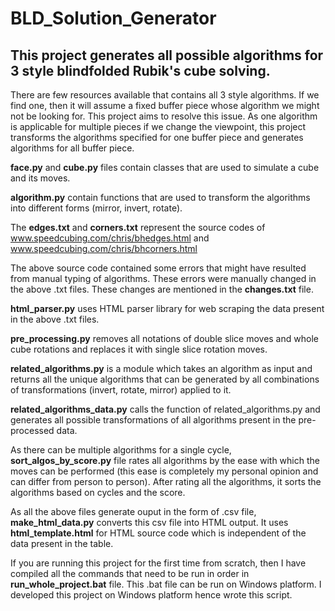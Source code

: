 # BLD_Solution_Generator
## This project generates all possible algorithms for 3 style blindfolded Rubik's cube solving.

There are few resources available that contains all 3 style algorithms. If we find one, then it will assume a fixed buffer piece whose algorithm we might not be looking for. This project aims to resolve this issue. As one algorithm is applicable for multiple pieces if we change the viewpoint, this project transforms the algorithms specified for one buffer piece and generates algorithms for all buffer piece.

**face.py** and **cube.py** files contain classes that are used to simulate a cube and its moves.

**algorithm.py** contain functions that are used to transform the algorithms into different forms (mirror, invert, rotate).

The **edges.txt** and **corners.txt** represent the source codes of www.speedcubing.com/chris/bhedges.html and www.speedcubing.com/chris/bhcorners.html

The above source code contained some errors that might have resulted from manual typing of algorithms. These errors were manually changed in the above .txt files. These changes are mentioned in the **changes.txt** file.

**html_parser.py** uses HTML parser library for web scraping the data present in the above .txt files.

**pre_processing.py** removes all notations of double slice moves and whole cube rotations and replaces it with single slice rotation moves.

**related_algorithms.py** is a module which takes an algorithm as input and returns all the unique algorithms that can be generated by all combinations of transformations (invert, rotate, mirror) applied to it.

**related_algorithms_data.py** calls the function of related_algorithms.py and generates all possible transformations of all algorithms present in the pre-processed data.

As there can be multiple algorithms for a single cycle, **sort_algos_by_score.py** file rates all algorithms by the ease with which the moves can be performed (this ease is completely my personal opinion and can differ from person to person). After rating all the algorithms, it sorts the algorithms based on cycles and the score.

As all the above files generate ouput in the form of .csv file, **make_html_data.py** converts this csv file into HTML output. It uses **html_template.html** for HTML source code which is independent of the data present in the table.

If you are running this project for the first time from scratch, then I have compiled all the commands that need to be run in order in **run_whole_project.bat** file. This .bat file can be run on Windows platform. I developed this project on Windows platform hence wrote this script.
